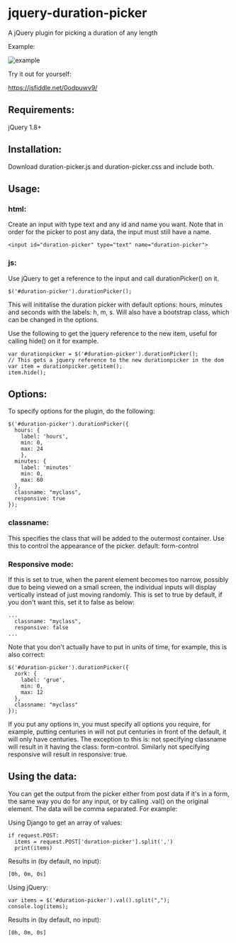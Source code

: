 # jquery-duration-picker
A jQuery plugin for picking a duration of any length

Example:

![example](https://raw.githubusercontent.com/Tartarus762/jquery-duration-picker/master/duration-picker-ex.jpg)

Try it out for yourself:

<https://jsfiddle.net/0odpuwv9/>

## Requirements:

jQuery 1.8+

## Installation:

Download duration-picker.js and duration-picker.css and include both.

## Usage:

### html:
Create an input with type text and any id and name you want. Note that in order for the picker to post any data, the input must still have a name.
```
<input id="duration-picker" type="text" name="duration-picker">
```

### js:
Use jQuery to get a reference to the input and call durationPicker() on it.
```
$('#duration-picker').durationPicker();
```
This will inititalise the duration picker with default options: hours, minutes and seconds with the labels: h, m, s.
Will also have a bootstrap class, which can be changed in the options.

Use the following to get the jquery reference to the new item, useful for calling hide() on it for example.
```
var durationpicker = $('#duration-picker').durationPicker();
// This gets a jquery reference to the new durationpicker in the dom
var item = durationpicker.getitem();
item.hide();
```

## Options:
To specify options for the plugin, do the following:
```
$('#duration-picker').durationPicker({
  hours: {
    label: 'hours',
    min: 0,
    max: 24
	},
  minutes: {
    label: 'minutes'
    min: 0,
    max: 60
  },
  classname: "myclass",
  responsive: true
});
```
### classname:
This specifies the class that will be added to the outermost container. Use this to control the appearance of the picker.
default: form-control

### Responsive mode:
If this is set to true, when the parent element becomes too narrow, possibly due to being viewed on a small screen, the individual inputs will display vertically instead of just moving randomly. This is set to true by default, if you don't want this, set it to false as below:
```
...
  classname: "myclass",
  responsive: false
...
```
Note that you don't actually have to put in units of time, for example, this is also correct:
```
$('#duration-picker').durationPicker({
  zork: {
    label: 'grue',
    min: 0,
    max: 12
  },
  classname: "myclass"
});
```

If you put any options in, you must specify all options you require, for example, putting centuries in will not put centuries in front of the default, it will only have centuries. The exception to this is: not specifying classname will result in it having the class: form-control. Similarly not specifying responsive will result in responsive: true.

## Using the data:

You can get the output from the picker either from post data if it's in a form, the same way you do for any input, or by calling .val() on the original element. The data will be comma separated. For example:

Using Django to get an array of values:
```
if request.POST:
  items = request.POST['duration-picker'].split(',')
  print(items)
```

Results in (by default, no input):
```
[0h, 0m, 0s]
```

Using jQuery:
```
var items = $('#duration-picker').val().split(",");
console.log(items);
```

Results in (by default, no input):
```
[0h, 0m, 0s]
```
